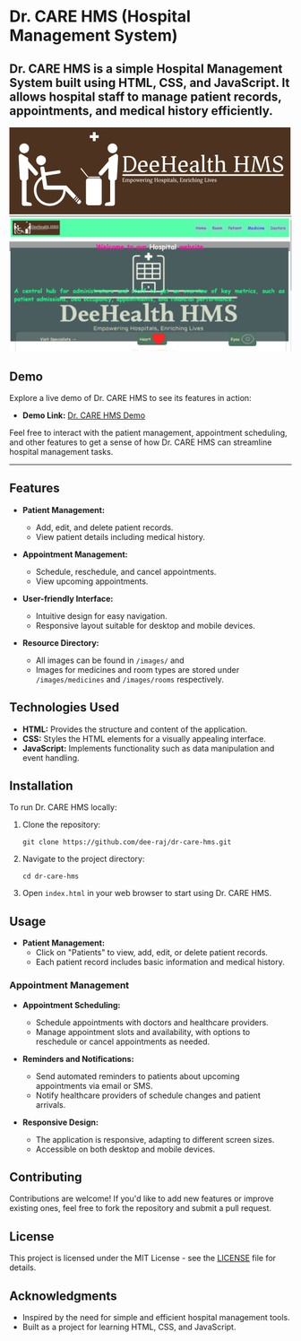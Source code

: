 # Dr. CARE HMS (Hospital Management System)

Dr. CARE HMS is a simple Hospital Management System built using HTML, CSS, and JavaScript. It allows hospital staff to manage patient records, appointments, and medical history efficiently.
---
![Dr. CARE HMS Screenshot](pages/images/logo.PNG)
[![Dr. CARE HMS Screenshot](pages/images/Home.PNG)](https://dr-care-hms.vercel.app/)

## Demo

Explore a live demo of Dr. CARE HMS to see its features in action:

- **Demo Link:** [Dr. CARE HMS Demo](https://dr-care-hms.vercel.app/)

Feel free to interact with the patient management, appointment scheduling, and other features to get a sense of how Dr. CARE HMS can streamline hospital management tasks.

---

## Features

- **Patient Management:**
  - Add, edit, and delete patient records.
  - View patient details including medical history.

- **Appointment Management:**
  - Schedule, reschedule, and cancel appointments.
  - View upcoming appointments.

- **User-friendly Interface:**
  - Intuitive design for easy navigation.
  - Responsive layout suitable for desktop and mobile devices.

- **Resource Directory:**
  - All images can be found in `/images/` and
  - Images for medicines and room types are stored under `/images/medicines` and `/images/rooms` respectively.


## Technologies Used

- **HTML:** Provides the structure and content of the application.
- **CSS:** Styles the HTML elements for a visually appealing interface.
- **JavaScript:** Implements functionality such as data manipulation and event handling.

## Installation

To run Dr. CARE HMS locally:

1. Clone the repository:
   ```
   git clone https://github.com/dee-raj/dr-care-hms.git
   ```

2. Navigate to the project directory:
   ```
   cd dr-care-hms
   ```

3. Open `index.html` in your web browser to start using Dr. CARE HMS.

## Usage

- **Patient Management:**
  - Click on "Patients" to view, add, edit, or delete patient records.
  - Each patient record includes basic information and medical history.
  
### Appointment Management

- **Appointment Scheduling:** 
  - Schedule appointments with doctors and healthcare providers.
  - Manage appointment slots and availability, with options to reschedule or cancel appointments as needed.

- **Reminders and Notifications:** 
  - Send automated reminders to patients about upcoming appointments via email or SMS.
  - Notify healthcare providers of schedule changes and patient arrivals.

- **Responsive Design:**
  - The application is responsive, adapting to different screen sizes.
  - Accessible on both desktop and mobile devices.

## Contributing

Contributions are welcome! If you'd like to add new features or improve existing ones, feel free to fork the repository and submit a pull request.


## License

This project is licensed under the MIT License - see the [LICENSE](LICENSE) file for details.

## Acknowledgments

- Inspired by the need for simple and efficient hospital management tools.
- Built as a project for learning HTML, CSS, and JavaScript.

